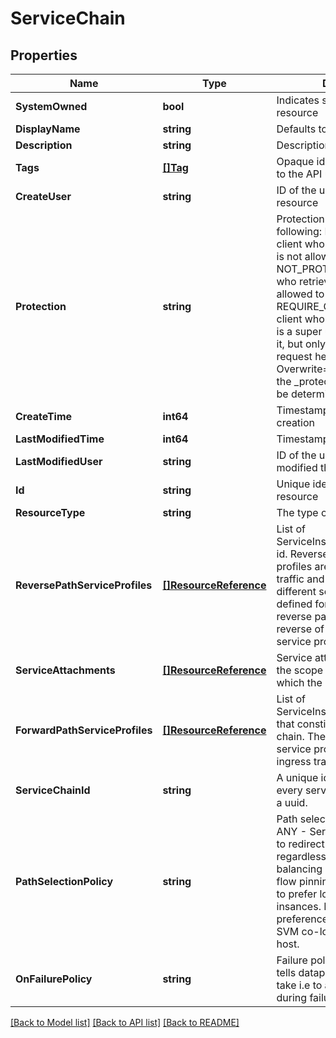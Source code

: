 # ServiceChain

## Properties
Name | Type | Description | Notes
------------ | ------------- | ------------- | -------------
**SystemOwned** | **bool** | Indicates system owned resource | [optional] [default to null]
**DisplayName** | **string** | Defaults to ID if not set | [optional] [default to null]
**Description** | **string** | Description of this resource | [optional] [default to null]
**Tags** | [**[]Tag**](Tag.md) | Opaque identifiers meaningful to the API user | [optional] [default to null]
**CreateUser** | **string** | ID of the user who created this resource | [optional] [default to null]
**Protection** | **string** | Protection status is one of the following: PROTECTED - the client who retrieved the entity is not allowed             to modify it. NOT_PROTECTED - the client who retrieved the entity is allowed                 to modify it REQUIRE_OVERRIDE - the client who retrieved the entity is a super                    user and can modify it, but only when providing                    the request header X-Allow-Overwrite&#x3D;true. UNKNOWN - the _protection field could not be determined for this           entity.  | [optional] [default to null]
**CreateTime** | **int64** | Timestamp of resource creation | [optional] [default to null]
**LastModifiedTime** | **int64** | Timestamp of last modification | [optional] [default to null]
**LastModifiedUser** | **string** | ID of the user who last modified this resource | [optional] [default to null]
**Id** | **string** | Unique identifier of this resource | [optional] [default to null]
**ResourceType** | **string** | The type of this resource. | [optional] [default to null]
**ReversePathServiceProfiles** | [**[]ResourceReference**](ResourceReference.md) | List of ServiceInsertionServiceProfiles id. Reverse path service profiles are applied to egress traffic and is optional. 2 different set of profiles can be defined for forward and reverse path. If not defined, the reverse of the forward path service profile is applied. | [optional] [default to null]
**ServiceAttachments** | [**[]ResourceReference**](ResourceReference.md) | Service attachment specifies the scope i.e Service plane at which the SVMs are deployed. | [default to null]
**ForwardPathServiceProfiles** | [**[]ResourceReference**](ResourceReference.md) | List of ServiceInsertionServiceProfiles that constitutes the the service chain. The forward path service profiles are applied to ingress traffic. | [default to null]
**ServiceChainId** | **string** | A unique id generated for every service chain. This is not a uuid. | [optional] [default to null]
**PathSelectionPolicy** | **string** | Path selection policy can be - ANY - Service Insertion is free to redirect to any service path regardless of any load balancing considerations or flow pinning. LOCAL - means to prefer local service insances. REMOTE - preference is to redirect to the SVM co-located on the same host. | [optional] [default to PATH_SELECTION_POLICY.ANY]
**OnFailurePolicy** | **string** | Failure policy for the service tells datapath, the action to take i.e to allow or block traffic during failure scenarios. | [optional] [default to ON_FAILURE_POLICY.ALLOW]

[[Back to Model list]](../README.md#documentation-for-models) [[Back to API list]](../README.md#documentation-for-api-endpoints) [[Back to README]](../README.md)

